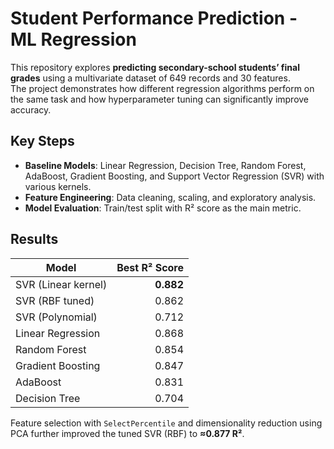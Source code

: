 # Student Performance Prediction - ML Regression

This repository explores **predicting secondary-school students’ final grades** using a multivariate dataset of 649 records and 30 features.  
The project demonstrates how different regression algorithms perform on the same task and how hyperparameter tuning can significantly improve accuracy.

## Key Steps
- **Baseline Models**: Linear Regression, Decision Tree, Random Forest, AdaBoost, Gradient Boosting, and Support Vector Regression (SVR) with various kernels.
- **Feature Engineering**: Data cleaning, scaling, and exploratory analysis.
- **Model Evaluation**: Train/test split with R² score as the main metric.

## Results
| Model                 | Best R² Score |
|-----------------------|--------------:|
| SVR (Linear kernel)   | **0.882** |
| SVR (RBF tuned)       | 0.862 |
| SVR (Polynomial)      | 0.712 |
| Linear Regression     | 0.868 |
| Random Forest         | 0.854 |
| Gradient Boosting     | 0.847 |
| AdaBoost             | 0.831 |
| Decision Tree         | 0.704 |

Feature selection with `SelectPercentile` and dimensionality reduction using PCA further improved the tuned SVR (RBF) to **≈0.877 R²**.

